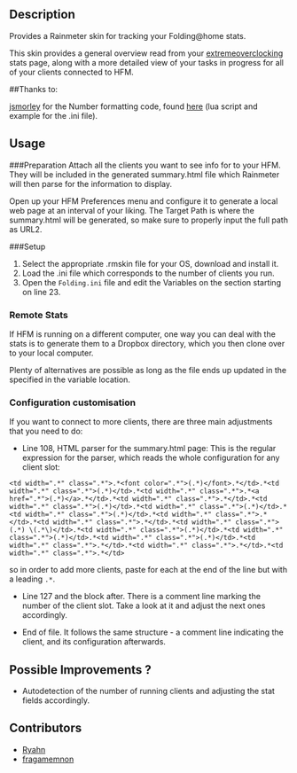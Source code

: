 ## Description

Provides a Rainmeter skin for tracking your Folding@home stats.

This skin provides a general overview read from your [extremeoverclocking][1] stats page,
along with a more detailed view of your tasks in progress for all of your clients connected to HFM.

##Thanks to:

[jsmorley][4] for the Number formatting code, found [here][5] (lua script and example for the .ini file).

## Usage

###Preparation
Attach all the clients you want to see info for to your HFM. They will be included in the generated
summary.html file which Rainmeter will then parse for the information to display.

Open up your HFM Preferences menu and configure it to generate a local web page at an interval of your liking.
The Target Path is where the summary.html will be generated, so make sure to properly input the full path as URL2.


###Setup
1. Select the appropriate .rmskin file for your OS, download and install it.
2. Load the .ini file which corresponds to the number of clients you run.
3. Open the `Folding.ini` file and edit the Variables on the section starting on line 23.



### Remote Stats

If HFM is running on a different computer, one way you can deal with the stats is to generate them to a
Dropbox directory, which you then clone over to your local computer.

Plenty of alternatives are possible as long as the file ends up updated in the specified in the variable location.


### Configuration customisation

If you want to connect to more clients, there are three main adjustments that you need to do:

* Line 108, HTML parser for the summary.html page:
This is the regular expression for the parser, which reads the whole configuration for any client slot:
```
<td width=".*" class=".*">.*<font color=".*">(.*)</font>.*</td>.*<td width=".*" class=".*">(.*)</td>.*<td width=".*" class=".*">.*<a href=".*">(.*)</a>.*</td>.*<td width=".*" class=".*">.*</td>.*<td width=".*" class=".*">(.*)</td>.*<td width=".*" class=".*">(.*)</td>.*<td width=".*" class=".*">(.*)</td>.*<td width=".*" class=".*">.*</td>.*<td width=".*" class=".*">.*</td>.*<td width=".*" class=".*">(.*) \(.*\)</td>.*<td width=".*" class=".*">(.*)</td>.*<td width=".*" class=".*">(.*)</td>.*<td width=".*" class=".*">(.*)</td>.*<td width=".*" class=".*">.*</td>.*<td width=".*" class=".*">.*</td>.*<td width=".*" class=".*">.*</td>
```
so in order to add more clients, paste for each at the end of the line but with a leading `.*`.

* Line 127 and the block after. There is a comment line marking the number of the client slot. Take a look at it and adjust the next ones accordingly.

* End of file. It follows the same structure - a comment line indicating the client, and its configuration afterwards.



## Possible Improvements ?

 * Autodetection of the number of running clients and adjusting the stat fields accordingly.

 
 
## Contributors

 * [Ryahn][2]
 * [fragamemnon][3]



[1]: http://folding.extremeoverclocking.com/
[2]: http://www.overclock.net/u/95615/ryahn
[3]: http://www.overclock.net/u/149764/fragamemnon
[4]: https://forum.rainmeter.net/memberlist.php?mode=viewprofile&u=85
[5]: https://forum.rainmeter.net/viewtopic.php?t=16551